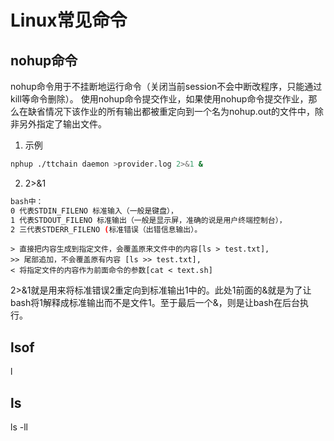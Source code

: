 # Linux常见命令

## nohup命令

nohup命令用于不挂断地运行命令（关闭当前session不会中断改程序，只能通过kill等命令删除）。
使用nohup命令提交作业，如果使用nohup命令提交作业，那么在缺省情况下该作业的所有输出都被重定向到一个名为nohup.out的文件中，除非另外指定了输出文件。



1. 示例

```bash
nphup ./ttchain daemon >provider.log 2>&1 &
```



2. 2>&1

```bash
bash中：
0 代表STDIN_FILENO 标准输入（一般是键盘），
1 代表STDOUT_FILENO 标准输出（一般是显示屏，准确的说是用户终端控制台），
2 三代表STDERR_FILENO (标准错误（出错信息输出）。
```

```
> 直接把内容生成到指定文件，会覆盖原来文件中的内容[ls > test.txt],
>> 尾部追加，不会覆盖原有内容 [ls >> test.txt],
< 将指定文件的内容作为前面命令的参数[cat < text.sh]
```

2>&1就是用来将标准错误2重定向到标准输出1中的。此处1前面的&就是为了让bash将1解释成标准输出而不是文件1。至于最后一个&，则是让bash在后台执行。





## lsof

l



## ls

ls -ll
